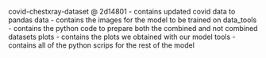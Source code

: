 covid-chestxray-dataset @ 2d14801 - contains updated covid data to pandas
data  -  contains the images for the model to be trained on 
data_tools - contains the python code to prepare both the combined and not combined datasets 
plots - contains the plots we obtained  with our model
tools - contains all of the  python scrips for the rest of the model
